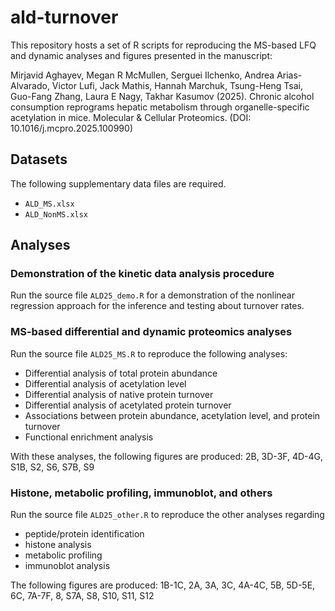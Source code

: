 # ald-turnover

This repository hosts a set of R scripts for reproducing the MS-based LFQ and dynamic analyses and figures presented in the manuscript: 

Mirjavid Aghayev, Megan R McMullen, Serguei Ilchenko, Andrea Arias-Alvarado, Victor Lufi, Jack Mathis, Hannah Marchuk, Tsung-Heng Tsai, Guo-Fang Zhang, Laura E Nagy, Takhar Kasumov (2025). Chronic alcohol consumption reprograms hepatic metabolism through organelle-specific acetylation in mice. Molecular & Cellular Proteomics. (DOI: 10.1016/j.mcpro.2025.100990)

## Datasets

The following supplementary data files are required.

- `ALD_MS.xlsx`
- `ALD_NonMS.xlsx`

## Analyses

### Demonstration of the kinetic data analysis procedure

Run the source file `ALD25_demo.R` for a demonstration of the nonlinear regression approach for the inference and testing about turnover rates.

### MS-based differential and dynamic proteomics analyses

Run the source file `ALD25_MS.R` to reproduce the following analyses:

- Differential analysis of total protein abundance
- Differential analysis of acetylation level
- Differential analysis of native protein turnover
- Differential analysis of acetylated protein turnover
- Associations between protein abundance, acetylation level, and protein turnover
- Functional enrichment analysis

With these analyses, the following figures are produced: 2B, 3D-3F, 4D-4G, S1B, S2, S6, S7B, S9

### Histone, metabolic profiling, immunoblot, and others

Run the source file `ALD25_other.R` to reproduce the other analyses regarding 

- peptide/protein identification
- histone analysis
- metabolic profiling
- immunoblot analysis

The following figures are produced: 1B-1C, 2A, 3A, 3C, 4A-4C, 5B, 5D-5E, 6C, 7A-7F, 8, S7A, S8, S10, S11, S12
